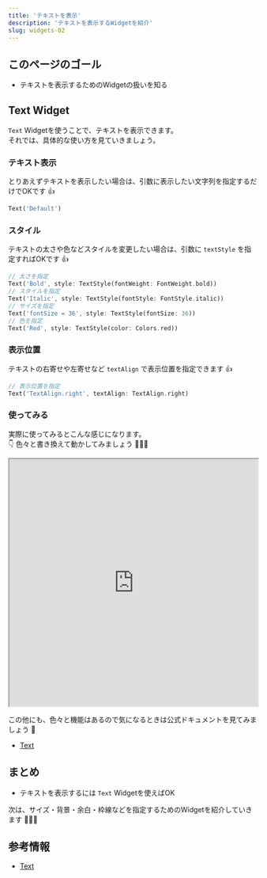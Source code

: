```yaml
---
title: 'テキストを表示'
description: 'テキストを表示するWidgetを紹介'
slug: widgets-02
---
```


## このページのゴール

- テキストを表示するためのWidgetの扱いを知る


## Text Widget

`Text` Widgetを使うことで、テキストを表示できます。  
それでは、具体的な使い方を見ていきましょう。

### テキスト表示

とりあえずテキストを表示したい場合は、引数に表示したい文字列を指定するだけでOKです 👍
```dart
Text('Default')
```

### スタイル

テキストの太さや色などスタイルを変更したい場合は、引数に `textStyle` を指定すればOKです 👍
```dart
// 太さを指定
Text('Bold', style: TextStyle(fontWeight: FontWeight.bold))
// スタイルを指定
Text('Italic', style: TextStyle(fontStyle: FontStyle.italic))
// サイズを指定
Text('fontSize = 36', style: TextStyle(fontSize: 36))
// 色を指定
Text('Red', style: TextStyle(color: Colors.red))
```

### 表示位置

テキストの右寄せや左寄せなど `textAlign` で表示位置を指定できます 👍
```dart
// 表示位置を指定
Text('TextAlign.right', textAlign: TextAlign.right)
```

### 使ってみる

実際に使ってみるとこんな感じになります。  
👇 色々と書き換えて動かしてみましょう 💪💪💪

<iframe
    width="100%"
    height="500px"
    src="https://dartpad.dev/embed-flutter.html?null_safety=true&split=60&theme=dark&run=true&id=31cdf2baf6df6a11be4aaeb3baca1278">
</iframe>

この他にも、色々と機能はあるので気になるときは公式ドキュメントを見てみましょう 👀

- [Text](https://api.flutter.dev/flutter/widgets/Text-class.html)


## まとめ

- テキストを表示するには `Text` Widgetを使えばOK

次は、サイズ・背景・余白・枠線などを指定するためのWidgetを紹介していきます 💪💪💪


## 参考情報

- [Text](https://api.flutter.dev/flutter/widgets/Text-class.html)
